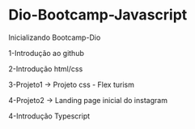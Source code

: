 # Dio-Bootcamp-Javascript

Inicializando Bootcamp-Dio

<p>1-Introdução ao github</p>
<p>2-Introdução html/css</p>
<p>3-Projeto1 -> Projeto css - Flex turism</p>
<p>4-Projeto2 -> Landing page inicial do instagram</p>
<p>4-Introdução Typescript</p>

